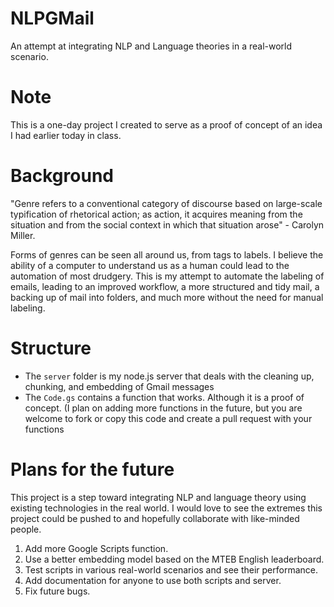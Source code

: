 # NLPGMail
An attempt at integrating NLP and Language theories in a real-world scenario.

# Note
This is a one-day project I created to serve as a proof of concept of an idea I had earlier today in class.

# Background
"Genre refers to a conventional category of discourse based on large-scale typification of rhetorical action; as action, it acquires meaning from the situation and from the social context in which that situation arose" - Carolyn Miller.

Forms of genres can be seen all around us, from tags to labels. I believe the ability of a computer to understand us as a human could lead to the automation of most drudgery. This is my attempt to automate the labeling of emails, leading to an improved workflow, a more structured and tidy mail, a backing up of mail into folders, and much more without the need for manual labeling.

# Structure
- The ```server``` folder is my node.js server that deals with the cleaning up, chunking, and embedding of Gmail messages
- The ```Code.gs``` contains a function that works. Although it is a proof of concept. (I plan on adding more functions in the future, but you are welcome to fork or copy this code and create a pull request with your functions

# Plans for the future
This project is a step toward integrating NLP and language theory using existing technologies in the real world. I would love to see the extremes this project could be pushed to and hopefully collaborate with like-minded people.
1. Add more Google Scripts function.
2. Use a better embedding model based on the MTEB English leaderboard.
3. Test scripts in various real-world scenarios and see their performance.
4. Add documentation for anyone to use both scripts and server.
5. Fix future bugs.
